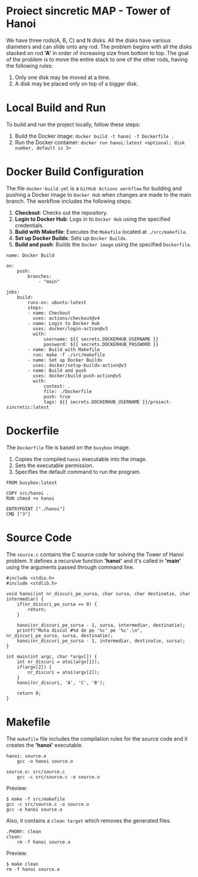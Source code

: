 # Proiect sincretic MAP - Tower of Hanoi

We have three rods(A, B, C) and N disks. All the disks have various diameters and can slide onto any rod. The problem begins with all the disks stacked on rod **'A'** in order of increasing size from bottom to top. The goal of the problem is to move the entire stack to one of the other rods, having the following rules:
1. Only one disk may be moved at a time.
2. A disk may be placed only on top of a bigger disk.

# Local Build and Run
To build and run the project locally, follow these steps:
1. Build the Docker image:
```docker build -t hanoi -f Dockerfile .```
2. Run the Docker container:
```docker run hanoi:latest <optional: disk number, default is 3>```

# Docker Build Configuration
The file ```docker-build.yml``` is a ```GitHub Actions workflow``` for building and pushing a Docker image to ```Docker Hub``` when changes are made to the main branch. The workflow includes the following steps:
1. **Checkout**: Checks out the repository.
2. **Login to Docker Hub**: Logs in to ```Docker Hub``` using the specified credentials.
3. **Build with Makefile**: Executes the ```Makefile``` located at ```./src/makefile```.
4. **Set up Docker Buildx**: Sets up ```Docker Buildx```.
5. **Build and push**: Builds the ```Docker image``` using the specified ```Dockerfile```.

```
name: Docker Build

on:
    push:
        branches:
            - "main"

jobs:
    build:
        runs-on: ubuntu-latest
        steps:
        - name: Checkout
          uses: actions/checkout@v4
        - name: Login to Docker Hub
          uses: docker/login-action@v3
          with:
              username: ${{ secrets.DOCKERHUB_USERNAME }}
              password: ${{ secrets.DOCKERHUB_PASSWORD }}
        - name: Build with Makefile
          run: make -f ./src/makefile
        - name: Set up Docker Buildx
          uses: docker/setup-buildx-action@v3
        - name: Build and push
          uses: docker/build-push-action@v5
          with:
              context: .
              file: ./Dockerfile
              push: true
              tags: ${{ secrets.DOCKERHUB_USERNAME }}/proiect-sincretic:latest
```

# Dockerfile
The ```Dockerfile``` file is based on the ```busybox``` image.
1. Copies the compiled ```hanoi``` executable into the image.
2. Sets the executable permission.
3. Specifies the default command to run the program.
```
FROM busybox:latest

COPY src/hanoi .
RUN chmod +x hanoi

ENTRYPOINT ["./hanoi"]
CMD ["3"]
```

# Source Code
The ```source.c``` contains the C source code for solving the Tower of Hanoi problem. It defines a recursive function **'hanoi'** and it's called in **'main'** using the arguments passed through command line.
```
#include <stdio.h>
#include <stdlib.h>

void hanoi(int nr_discuri_pe_sursa, char sursa, char destinatie, char intermediar) {
    if(nr_discuri_pe_sursa == 0) {
        return;
    }

    hanoi(nr_discuri_pe_sursa - 1, sursa, intermediar, destinatie);
    printf("Muta discul #%d de pe '%c' pe '%c'.\n", nr_discuri_pe_sursa, sursa, destinatie);
    hanoi(nr_discuri_pe_sursa - 1, intermediar, destinatie, sursa);
}

int main(int argc, char *argv[]) {
    int nr_discuri = atoi(argv[1]);
    if(argv[2]) {
        nr_discuri = atoi(argv[2]);
    }
    hanoi(nr_discuri, 'A', 'C', 'B');

    return 0;
}
```

# Makefile
The ```makefile``` file includes the compilation rules for the source code and it creates the **'hanoi'** executable.
```
hanoi: source.o
	gcc -o hanoi source.o

source.o: src/source.c
	gcc -c src/source.c -o source.o
```
Preview:
```
$ make -f src/makefile
gcc -c src/source.c -o source.o
gcc -o hanoi source.o
```

Also, it contains a ```clean target``` which removes the generated files. 

```
.PHONY: clean
clean:
	rm -f hanoi source.o
```
Preview:
```
$ make clean
rm -f hanoi source.o
```
